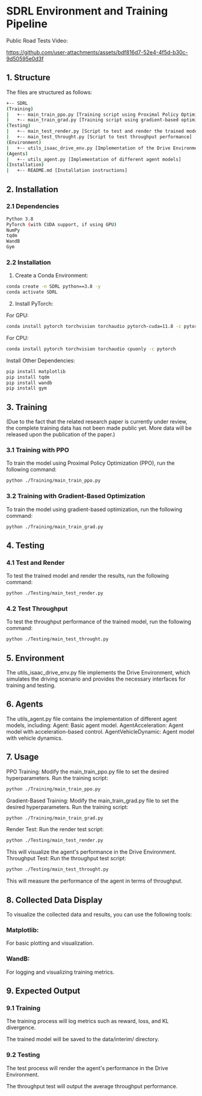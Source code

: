 # SDRL Environment and Training Pipeline

Public Road Tests Video:

https://github.com/user-attachments/assets/bdf816d7-52e4-4f5d-b30c-9d50595e0d3f



## 1. Structure
The files are structured as follows:
```bash
+-- SDRL
(Training)
|   +-- main_train_ppo.py [Training script using Proximal Policy Optimization (PPO)]
|   +-- main_train_grad.py [Training script using gradient-based optimization]
(Testing)
|   +-- main_test_render.py [Script to test and render the trained model]
|   +-- main_test_throught.py [Script to test throughput performance]
(Environment)
|   +-- utils_isaac_drive_env.py [Implementation of the Drive Environment]
(Agents)
|   +-- utils_agent.py [Implementation of different agent models]
(Installation)
|   +-- README.md [Installation instructions]
```

## 2. Installation
### 2.1 Dependencies
```bash
Python 3.8
PyTorch (with CUDA support, if using GPU)
NumPy
tqdm
WandB
Gym
```

### 2.2 Installation

1. Create a Conda Environment:

```bash
conda create -n SDRL python==3.8 -y
conda activate SDRL
```

2. Install PyTorch:

For GPU:

```bash
conda install pytorch torchvision torchaudio pytorch-cuda=11.8 -c pytorch -c nvidia
```

For CPU:
```bash
conda install pytorch torchvision torchaudio cpuonly -c pytorch
```

Install Other Dependencies:

```bash
pip install matplotlib
pip install tqdm
pip install wandb
pip install gym
```

## 3. Training

(Due to the fact that the related research paper is currently under review, the complete training data has not been made public yet. More data will be released upon the publication of the paper.)

### 3.1 Training with PPO

To train the model using Proximal Policy Optimization (PPO), run the following command:
```bash
python ./Training/main_train_ppo.py
```

### 3.2 Training with Gradient-Based Optimization

To train the model using gradient-based optimization, run the following command:
```bash
python ./Training/main_train_grad.py
```

## 4. Testing
### 4.1 Test and Render
To test the trained model and render the results, run the following command:
```bash
python ./Testing/main_test_render.py
```

### 4.2 Test Throughput
To test the throughput performance of the trained model, run the following command:

```bash
python ./Testing/main_test_throught.py
```

## 5. Environment

The utils_isaac_drive_env.py file implements the Drive Environment, which simulates the driving scenario and provides the necessary interfaces for training and testing.

## 6. Agents
The utils_agent.py file contains the implementation of different agent models, including:
Agent: Basic agent model.
AgentAcceleration: Agent model with acceleration-based control.
AgentVehicleDynamic: Agent model with vehicle dynamics.

## 7. Usage
PPO Training:
Modify the main_train_ppo.py file to set the desired hyperparameters.
Run the training script:
```bash
python ./Training/main_train_ppo.py
```
Gradient-Based Training:
Modify the main_train_grad.py file to set the desired hyperparameters.
Run the training script:
```bash
python ./Training/main_train_grad.py
```
Render Test:
Run the render test script:
```bash
python ./Testing/main_test_render.py
```
This will visualize the agent's performance in the Drive Environment.
Throughput Test:
Run the throughput test script:
```bash
python ./Testing/main_test_throught.py
```
This will measure the performance of the agent in terms of throughput.

## 8. Collected Data Display
To visualize the collected data and results, you can use the following tools:

### Matplotlib: 
For basic plotting and visualization.

### WandB: 
For logging and visualizing training metrics.

## 9. Expected Output
### 9.1 Training
The training process will log metrics such as reward, loss, and KL divergence.

The trained model will be saved to the data/interim/ directory.

### 9.2 Testing
The test process will render the agent's performance in the Drive Environment.

The throughput test will output the average throughput performance.
